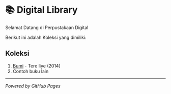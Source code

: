 # 📚 Digital Library

Selamat Datang di Perpustakaan Digital

Berikut ini adalah Koleksi yang dimiliki:
## Koleksi

1. [Bumi](Bumi.pdf) - Tere liye (2014)
2. Contoh buku lain

---

*Powered by GitHub Pages*
